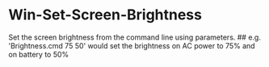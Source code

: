 # Win-Set-Screen-Brightness
 Set the screen brightness from the command line using parameters. ## e.g. 'Brightness.cmd 75 50'  would set the brightness on AC power to 75% and on battery to 50%
